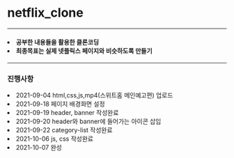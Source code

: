 # netflix_clone 
<hr/>
<h4>
<li>공부한 내용들을 활용한 클론코딩</li>
<li>최종목표는 실제 넷플릭스 페이지와 비슷하도록 만들기</li>
</h4>
<hr/>
<h3>진행사항</h3>
<li> 2021-09-04 html,css,js,mp4(스위트홈 메인예고편) 업로드 </li>
<li> 2021-09-18 페이지 배경화면 설정</li>
<li> 2021-09-19 header, banner 작성완료</li>
<li> 2021-09-20 header와 banner에 들어가는 아이콘 삽입</li>
<li> 2021-09-22 category-list 작성완료</li>
<li> 2021-10-06 js, css 작성완료</li>
<li> 2021-10-07 완성</li>